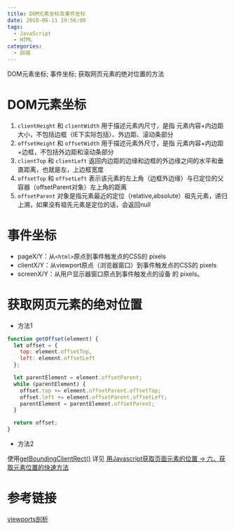 ```yaml
---
title: DOM元素坐标及事件坐标
date: 2018-06-11 19:56:00
tags:
  - JavaScript
  - HTML
categories:
  - 前端
---
```


DOM元素坐标; 事件坐标; 获取网页元素的绝对位置的方法

<!-- more -->

# DOM元素坐标

1. `clientHeight` 和 `clientWidth` 用于描述元素内尺寸，是指 元素内容+内边距 大小，不包括边框（IE下实际包括）、外边距、滚动条部分
2. `offsetHeight` 和 `offsetWidth` 用于描述元素外尺寸，是指 元素内容+内边距+边框，不包括外边距和滚动条部分
3. `clientTop` 和 `clientLeft` 返回内边距的边缘和边框的外边缘之间的水平和垂直距离，也就是左，上边框宽度
4. `offsetTop` 和 `offsetLeft` 表示该元素的左上角（边框外边缘）与已定位的父容器（offsetParent对象）左上角的距离
5. `offsetParent` 对象是指元素最近的定位（relative,absolute）祖先元素，递归上溯，如果没有祖先元素是定位的话，会返回null

# 事件坐标

- pageX/Y：从`<html>`原点到事件触发点的CSS的 pixels
- clientX/Y：从viewport原点（浏览器窗口）到事件触发点的CSS的 pixels
- screenX/Y：从用户显示器窗口原点到事件触发点的设备 的 pixels。

# 获取网页元素的绝对位置

- 方法1

```javascript
function getOffset(element) {
  let offset = {
    top: element.offsetTop,
    left: element.offsetLeft
  };

  let parentElement = element.offsetParent;
  while (parentElement) {
    offset.top += element.offsetParent.offsetTop;
    offset.left += element.offsetParent.offsetLeft;
    parentElement = parentElement.offsetParent;
  }

  return offset;
}
```

- 方法2

使用[getBoundingClientRect()](https://developer.mozilla.org/zh-CN/docs/Web/API/Element/getBoundingClientRect)
详见 [用Javascript获取页面元素的位置 -> 六、获取元素位置的快速方法](http://www.ruanyifeng.com/blog/2009/09/find_element_s_position_using_javascript.html) 

# 参考链接

[viewports剖析](https://www.w3cplus.com/css/viewports.html)
